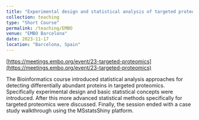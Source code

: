 ```yaml
---
title: "Experimental design and statistical analysis of targeted proteomics data"
collection: teaching
type: "Short Course"
permalink: /teaching/EMBO
venue: "EMBO Barcelona"
date: 2023-11-17
location: "Barcelona, Spain"
---
```


[https://meetings.embo.org/event/23-targeted-proteomics](https://meetings.embo.org/event/23-targeted-proteomics)

The Bioinformatics course introduced statistical analysis approaches for detecting differentially abundant proteins in targeted proteomics. Specifically experimental design and basic statistical concepts were introduced. After this more advanced statistical methods specifically for targeted proteomics were discussed. Finally, the session ended with a case study walkthrough using the MSstatsShiny platform.
